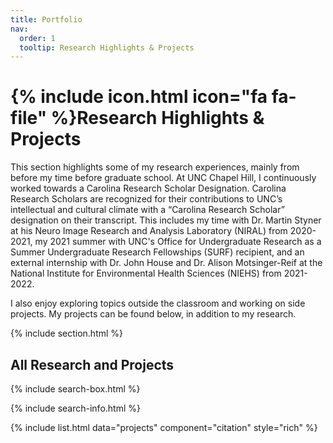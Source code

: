 ```yaml
---
title: Portfolio
nav:
  order: 1
  tooltip: Research Highlights & Projects
---
```


# {% include icon.html icon="fa fa-file" %}Research Highlights & Projects

This section highlights some of my research experiences, mainly from before my time before graduate school. At UNC Chapel Hill, I continuously worked towards a Carolina Research Scholar Designation. Carolina Research Scholars are recognized for their contributions to UNC’s intellectual and cultural climate with a “Carolina Research Scholar” designation on their transcript. This includes my time with Dr. Martin Styner at his Neuro Image Research and Analysis Laboratory (NIRAL) from 2020-2021, my 2021 summer with UNC's Office for Undergraduate Research as a Summer Undergraduate Research Fellowships (SURF) recipient, and an external internship with Dr. John House and Dr. Alison Motsinger-Reif at the National Institute for Environmental Health Sciences (NIEHS) from 2021-2022. 

I also enjoy exploring topics outside the classroom and working on side projects. My projects can be found below, in addition to my research.

{% include section.html %}

## All Research and Projects

{% include search-box.html %}

{% include search-info.html %}

{% include list.html data="projects" component="citation" style="rich" %}
